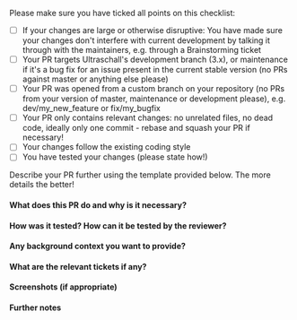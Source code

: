 Please make sure you have ticked all points on this checklist:

- [ ] If your changes are large or otherwise disruptive: You have made sure your changes don't interfere with current development by talking it through with the maintainers, e.g. through a Brainstorming ticket
- [ ] Your PR targets Ultraschall's development branch (3.x), or maintenance if it's a bug fix for an issue present in the current stable version (no PRs against master or anything else please)
- [ ] Your PR was opened from a custom branch on your repository (no PRs from your version of master, maintenance or development please), e.g. dev/my_new_feature or fix/my_bugfix
- [ ] Your PR only contains relevant changes: no unrelated files, no dead code, ideally only one commit - rebase and squash your PR if necessary!
- [ ] Your changes follow the existing coding style
- [ ] You have tested your changes (please state how!)

Describe your PR further using the template provided below. The more details the better!

#### What does this PR do and why is it necessary?

#### How was it tested? How can it be tested by the reviewer?

#### Any background context you want to provide?

#### What are the relevant tickets if any?

#### Screenshots (if appropriate)

#### Further notes
